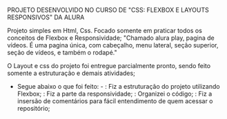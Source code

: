 PROJETO DESENVOLVIDO NO CURSO DE "CSS: FLEXBOX E LAYOUTS RESPONSIVOS" DA ALURA

Projeto simples em Html, Css. Focado somente em praticar todos os conceitos de Flexbox e Responsividade;
"Chamado alura play, pagina de vídeos. É uma pagina única, com cabeçalho, menu lateral, seção superior, seção de vídeos, e também o rodapé."

O Layout e css do projeto foi entregue parcialmente pronto, sendo feito somente a estruturação e demais atividades;

- Segue abaixo o que foi feito: -
: Fiz a estruturação do projeto utilizando Flexbox; 
: Fiz a parte da responsividade; 
: Organizei o código; 
: Fiz a insersão de comentários para fácil entendimento de quem acessar o repositório;